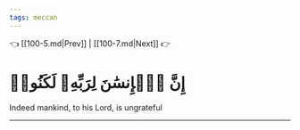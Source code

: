 ```yaml
---
tags: meccan
---
```


👈 [[100-5.md|Prev]] | [[100-7.md|Next]] 👉

# إِنَّ ٱلۡإِنسَٰنَ لِرَبِّهِۦ لَكَنُودٞ

Indeed mankind, to his Lord, is ungrateful

---

